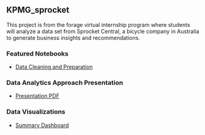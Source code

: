 ## KPMG_sprocket

This project is from the forage virtual internship program where students will analyze a data set from Sprocket Central, a bicycle company in Australia to generate business insights and recommendations.

### Featured Notebooks
- [Data Cleaning and Preparation](https://github.com/bikkanda/KPMG_sprocket/blob/28866d30a784776b791b64720d7a346e0a0a8f2b/KPMG%20Data%20Analysis%20Project%20(xlsx).ipynb)

### Data Analytics Approach Presentation
- [Presentation PDF](https://github.com/bikkanda/KPMG_sprocket/blob/d40c9e082d908e1133194ed0a25e7abfc2d81284/KPMG%20Sprocket%20Data%20Analytics%20Approach%20Presentation.pdf)

### Data Visualizations
- [Summary Dashboard](https://public.tableau.com/views/KPMGSprocketCentralSummaryDashboard/SummaryDashboard?:language=en-US&:display_count=n&:origin=viz_share_link)
